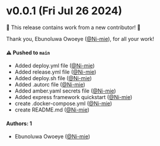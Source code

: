 # v0.0.1 (Fri Jul 26 2024)

:tada: This release contains work from a new contributor! :tada:

Thank you, Ebunoluwa Owoeye  ([@Ni-mie](https://github.com/Ni-mie)), for all your work!

#### ⚠️ Pushed to `main`

- Added deploy.yml file ([@Ni-mie](https://github.com/Ni-mie))
- Added release.yml file ([@Ni-mie](https://github.com/Ni-mie))
- Added deploy.sh file ([@Ni-mie](https://github.com/Ni-mie))
- Added .autorc file ([@Ni-mie](https://github.com/Ni-mie))
- Added amber.yaml secrets file ([@Ni-mie](https://github.com/Ni-mie))
- Added express framework quickstart ([@Ni-mie](https://github.com/Ni-mie))
- create .docker-compose.yml ([@Ni-mie](https://github.com/Ni-mie))
- create README.md ([@Ni-mie](https://github.com/Ni-mie))

#### Authors: 1

- Ebunoluwa Owoeye  ([@Ni-mie](https://github.com/Ni-mie))
